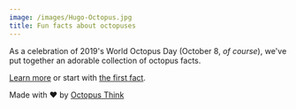 ```yaml
---
image: /images/Hugo-Octopus.jpg
title: Fun facts about octopuses
---
```


As a celebration of 2019's World Octopus Day (October 8, _of course_), we've put together an adorable collection of octopus facts.

[Learn more](/about) or start with [the first fact](/three-hearts).

Made with ❤️ by [Octopus Think](https://octopusth.ink/)
